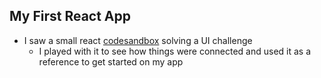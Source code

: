 ## My First React App
- I saw a small react [codesandbox](https://codesandbox.io) solving a UI challenge
  - I played with it to see how things were connected and used it as a reference to get started on my app
